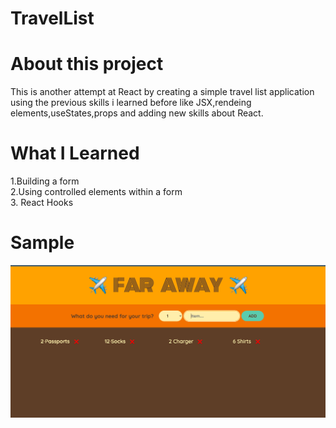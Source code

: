 # TravelList

# About this project

This is another attempt at React by creating a simple travel list application using the previous skills i learned before like JSX,rendeing elements,useStates,props and adding new skills about React.

# What I Learned

1.Building a form </br>
2.Using controlled elements within a form </br> 3. React Hooks

# Sample

![picture](/screenshots/travel.png)
